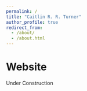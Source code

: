 ```yaml
---
permalink: /
title: "Caitlin R. R. Turner"
author_profile: true
redirect_from: 
  - /about/
  - /about.html
---
```


Website
======
Under Construction
